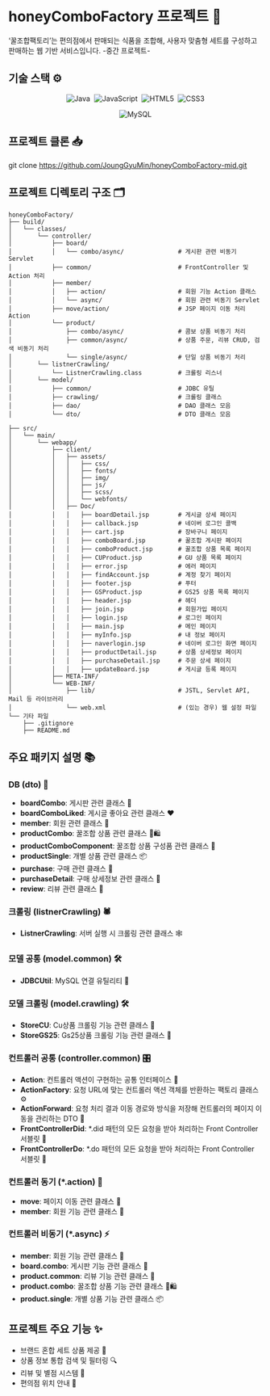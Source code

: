 # honeyComboFactory 프로젝트 🍯
‘꿀조합팩토리’는 편의점에서 판매되는 식품을 조합해, 사용자 맞춤형 세트를 구성하고 판매하는 웹 기반 서비스입니다. -중간 프로젝트-

## 기술 스택 ⚙️
<!-- 기술 스택 배지 -->
<p align="center">
  <!-- 첫 번째 줄: 프로그래밍 언어 -->
  <img src="https://img.shields.io/badge/Java-ED8B00?style=for-the-badge&logo=openjdk&logoColor=white" alt="Java" />&nbsp;
  <img src="https://img.shields.io/badge/JavaScript-F7DF1E?style=for-the-badge&logo=javascript&logoColor=black" alt="JavaScript" />&nbsp;
  <img src="https://img.shields.io/badge/HTML5-E34F26?style=for-the-badge&logo=html5&logoColor=white" alt="HTML5" />&nbsp;
  <img src="https://img.shields.io/badge/CSS3-1572B6?style=for-the-badge&logo=css3&logoColor=white" alt="CSS3" />
</p>

<p align="center">
  <!-- 두 번째 줄: 데이터베이스 -->
  <img src="https://img.shields.io/badge/MySQL-4479A1?style=for-the-badge&logo=mysql&logoColor=white" alt="MySQL" />
</p>

## 프로젝트 클론 📥
git clone https://github.com/JoungGyuMin/honeyComboFactory-mid.git

## 프로젝트 디렉토리 구조 🗂️
```
honeyComboFactory/
├── build/
│   └── classes/
│       └── controller/
│           ├── board/
│           │   └── combo/async/               # 게시판 관련 비동기 Servlet
│           ├── common/                        # FrontController 및 Action 처리
│           ├── member/
│           │   ├── action/                    # 회원 기능 Action 클래스
│           │   └── async/                     # 회원 관련 비동기 Servlet
│           ├── move/action/                   # JSP 페이지 이동 처리 Action
│           └── product/
│               ├── combo/async/               # 콤보 상품 비동기 처리
│               ├── common/async/              # 상품 주문, 리뷰 CRUD, 검색 비동기 처리
│               └── single/async/              # 단일 상품 비동기 처리
│       └── listnerCrawling/
│           └── ListnerCrawling.class          # 크롤링 리스너
│       └── model/
│           ├── common/                        # JDBC 유틸
│           ├── crawling/                      # 크롤링 클래스
│           ├── dao/                           # DAO 클래스 모음
│           └── dto/                           # DTO 클래스 모음

├── src/
│   └── main/
│       └── webapp/
│           ├── client/
│           │   ├── assets/
│           │   │   ├── css/
│           │   │   ├── fonts/
│           │   │   ├── img/
│           │   │   ├── js/
│           │   │   ├── scss/
│           │   │   └── webfonts/
│           │   ├── Doc/
│           │   │   ├── boardDetail.jsp        # 게시글 상세 페이지
│           │   │   ├── callback.jsp           # 네이버 로그인 콜백
│           │   │   ├── cart.jsp               # 장바구니 페이지
│           │   │   ├── comboBoard.jsp         # 꿀조합 게시판 페이지
│           │   │   ├── comboProduct.jsp       # 꿀조합 상품 목록 페이지
│           │   │   ├── CUProduct.jsp          # GU 상품 목록 페이지
│           │   │   ├── error.jsp              # 에러 페이지
│           │   │   ├── findAccount.jsp        # 계정 찾기 페이지
│           │   │   ├── footer.jsp             # 푸터
│           │   │   ├── GSProduct.jsp          # GS25 상품 목록 페이지
│           │   │   ├── header.jsp             # 헤더
│           │   │   ├── join.jsp               # 회원가입 페이지
│           │   │   ├── login.jsp              # 로그인 페이지
│           │   │   ├── main.jsp               # 메인 페이지
│           │   │   ├── myInfo.jsp             # 내 정보 페이지
│           │   │   ├── naverlogin.jsp         # 네이버 로그인 화면 페이지
│           │   │   ├── productDetail.jsp      # 상품 상세정보 페이지
│           │   │   ├── purchaseDetail.jsp     # 주문 상세 페이지
│           │   │   ├── updateBoard.jsp        # 게시글 등록 페이지
│           ├── META-INF/
│           └── WEB-INF/
│               ├── lib/                       # JSTL, Servlet API, Mail 등 라이브러리
│               └── web.xml                    # (있는 경우) 웹 설정 파일
└── 기타 파일
    ├── .gitignore
    ├── README.md
```

## 주요 패키지 설명 📚

### DB (dto) 💼
- **boardCombo**: 게시판 관련 클래스 📝
- **boardComboLiked**: 게시글 좋아요 관련 클래스 ❤️
- **member**: 회원 관련 클래스 👥
- **productCombo**: 꿀조합 상품 관련 클래스 🍯🛍️
- **productComboComponent**: 꿀조합 상품 구성품 관련 클래스 🧩
- **productSingle**: 개별 상품 관련 클래스 📦
- **purchase**: 구매 관련 클래스 🛒
- **purchaseDetail**: 구매 상세정보 관련 클래스 📄
- **review**: 리뷰 관련 클래스 💬

### 크롤링 (listnerCrawling) 🕷️
- **ListnerCrawling**: 서버 실행 시 크롤링 관련 클래스 🕸️

### 모델 공통 (model.common) 🛠️
- **JDBCUtil**: MySQL 연결 유틸리티 🔌

### 모델 크롤링 (model.crawling) 🛠️
- **StoreCU**: Cu상품 크롤링 기능 관련 클래스 🏪
- **StoreGS25**: Gs25상품 크롤링 기능 관련 클래스 🏪

### 컨트롤러 공통 (controller.common) 🎛️
- **Action**: 컨트롤러 액션이 구현하는 공통 인터페이스 🔗
- **ActionFactory**: 요청 URL에 맞는 컨트롤러 액션 객체를 반환하는 팩토리 클래스 ⚙️
- **ActionForward**: 요청 처리 결과 이동 경로와 방식을 저장해 컨트롤러의 페이지 이동을 관리하는 DTO 🚦
- **FrontControllerDid**: *.did 패턴의 모든 요청을 받아 처리하는 Front Controller 서블릿 🎯
- **FrontControllerDo**: *.do 패턴의 모든 요청을 받아 처리하는 Front Controller 서블릿 🎯

### 컨트롤러 동기 (*.action) 🔄
- **move**: 페이지 이동 관련 클래스 🚀
- **member**: 회원 기능 관련 클래스 👤

### 컨트롤러 비동기 (*.async) ⚡
- **member**: 회원 기능 관련 클래스 👥
- **board.combo**: 게시판 기능 관련 클래스 📝
- **product.common**: 리뷰 기능 관련 클래스 💬
- **product.combo**: 꿀조합 상품 기능 관련 클래스 🍯🛍️
- **product.single**: 개별 상품 기능 관련 클래스 📦

## 프로젝트 주요 기능 ✨

- 브랜드 혼합 세트 상품 제공 🧃
- 상품 정보 통합 검색 및 필터링 🔍
- 리뷰 및 별점 시스템 🌟
- 편의점 위치 안내 📍
